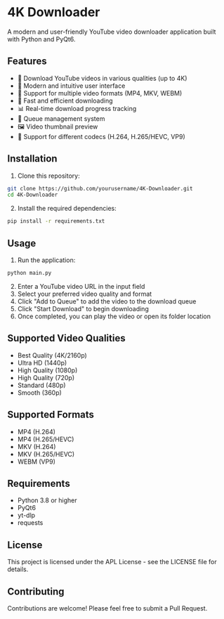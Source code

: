 # 4K Downloader

A modern and user-friendly YouTube video downloader application built with Python and PyQt6.

## Features

- 🎥 Download YouTube videos in various qualities (up to 4K)
- 🎨 Modern and intuitive user interface
- 📱 Support for multiple video formats (MP4, MKV, WEBM)
- 🚀 Fast and efficient downloading
- 📊 Real-time download progress tracking
- 🎯 Queue management system
- 🖼️ Video thumbnail preview
- 🎵 Support for different codecs (H.264, H.265/HEVC, VP9)

## Installation

1. Clone this repository:
```bash
git clone https://github.com/yourusername/4K-Downloader.git
cd 4K-Downloader
```

2. Install the required dependencies:
```bash
pip install -r requirements.txt
```

## Usage

1. Run the application:
```bash
python main.py
```

2. Enter a YouTube video URL in the input field
3. Select your preferred video quality and format
4. Click "Add to Queue" to add the video to the download queue
5. Click "Start Download" to begin downloading
6. Once completed, you can play the video or open its folder location

## Supported Video Qualities

- Best Quality (4K/2160p)
- Ultra HD (1440p)
- High Quality (1080p)
- High Quality (720p)
- Standard (480p)
- Smooth (360p)

## Supported Formats

- MP4 (H.264)
- MP4 (H.265/HEVC)
- MKV (H.264)
- MKV (H.265/HEVC)
- WEBM (VP9)

## Requirements

- Python 3.8 or higher
- PyQt6
- yt-dlp
- requests

## License

This project is licensed under the APL License - see the LICENSE file for details.

## Contributing

Contributions are welcome! Please feel free to submit a Pull Request. 
